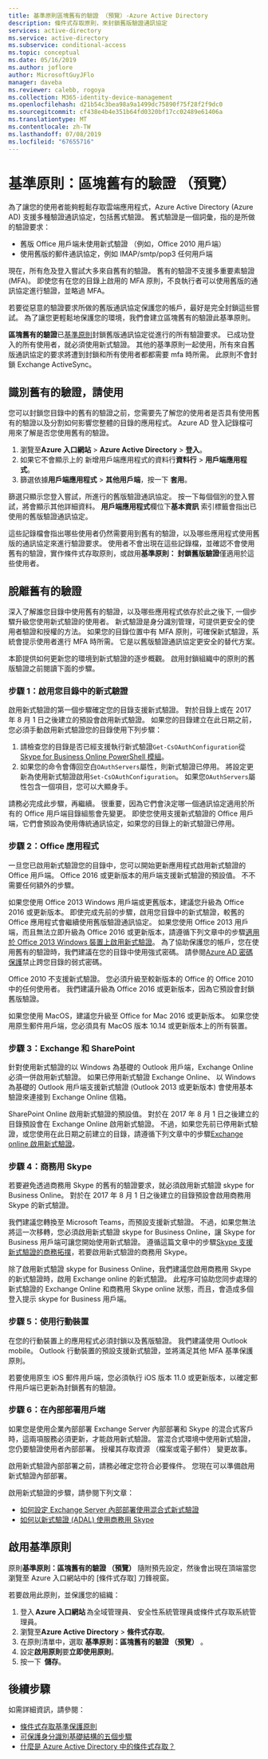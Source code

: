 ```yaml
---
title: 基準原則區塊舊有的驗證 （預覽）-Azure Active Directory
description: 條件式存取原則，來封鎖舊版驗證通訊協定
services: active-directory
ms.service: active-directory
ms.subservice: conditional-access
ms.topic: conceptual
ms.date: 05/16/2019
ms.author: joflore
author: MicrosoftGuyJFlo
manager: daveba
ms.reviewer: calebb, rogoya
ms.collection: M365-identity-device-management
ms.openlocfilehash: d21b54c3bea98a9a1499dc75890f75f28f2f9dc0
ms.sourcegitcommit: cf438e4b4e351b64fd0320bf17cc02489e61406a
ms.translationtype: MT
ms.contentlocale: zh-TW
ms.lasthandoff: 07/08/2019
ms.locfileid: "67655716"
---
```

# <a name="baseline-policy-block-legacy-authentication-preview"></a>基準原則：區塊舊有的驗證 （預覽）

為了讓您的使用者能夠輕鬆存取雲端應用程式，Azure Active Directory (Azure AD) 支援多種驗證通訊協定，包括舊式驗證。 舊式驗證是一個詞彙，指的是所做的驗證要求：

* 舊版 Office 用戶端未使用新式驗證 （例如，Office 2010 用戶端）
* 使用舊版的郵件通訊協定，例如 IMAP/smtp/pop3 任何用戶端

現在，所有危及登入嘗試大多來自舊有的驗證。 舊有的驗證不支援多重要素驗證 (MFA)。 即使您有在您的目錄上啟用的 MFA 原則，不良執行者可以使用舊版的通訊協定進行驗證，並略過 MFA。

若要從惡意的驗證要求所做的舊版通訊協定保護您的帳戶，最好是完全封鎖這些嘗試。 為了讓您更輕鬆地保護您的環境，我們會建立區塊舊有的驗證此基準原則。

**區塊舊有的驗證**已[基準原則](concept-baseline-protection.md)封鎖舊版通訊協定從進行的所有驗證要求。 已成功登入的所有使用者，就必須使用新式驗證。 其他的基準原則一起使用，所有來自舊版通訊協定的要求將遭到封鎖和所有使用者都都需要 mfa 時所需。 此原則不會封鎖 Exchange ActiveSync。

## <a name="identify-legacy-authentication-use"></a>識別舊有的驗證，請使用

您可以封鎖您目錄中的舊有的驗證之前，您需要先了解您的使用者是否具有使用舊有的驗證以及分割如何影響您整體的目錄的應用程式。 Azure AD 登入記錄檔可用來了解是否您使用舊有的驗證。

1. 瀏覽至**Azure 入口網站** > **Azure Active Directory** > **登入**。
1. 如果它不會顯示上的 新增用戶端應用程式的資料行**資料行** > **用戶端應用程式**。
1. 篩選依據**用戶端應用程式** > **其他用戶端**，按一下 **套用**。

篩選只顯示您登入嘗試，所進行的舊版驗證通訊協定。 按一下每個個別的登入嘗試，將會顯示其他詳細資料。 **用戶端應用程式**欄位下**基本資訊** 索引標籤會指出已使用的舊版驗證通訊協定。

這些記錄檔會指出哪些使用者仍然需要用到舊有的驗證，以及哪些應用程式使用舊版的通訊協定來進行驗證要求。 使用者不會出現在這些記錄檔，並確認不會使用舊有的驗證，實作條件式存取原則，或啟用**基準原則： 封鎖舊版驗證**僅適用於這些使用者。

## <a name="moving-away-from-legacy-authentication"></a>脫離舊有的驗證

深入了解誰您目錄中使用舊有的驗證，以及哪些應用程式依存於此之後下, 一個步驟升級您使用新式驗證的使用者。 新式驗證是身分識別管理，可提供更安全的使用者驗證和授權的方法。 如果您的目錄位置中有 MFA 原則，可確保新式驗證，系統會提示使用者進行 MFA 時所需。 它是以舊版驗證通訊協定更安全的替代方案。

本節提供如何更新您的環境到新式驗證的逐步概觀。 啟用封鎖組織中的原則的舊版驗證之前閱讀下面的步驟。

### <a name="step-1-enable-modern-authentication-in-your-directory"></a>步驟 1：啟用您目錄中的新式驗證

啟用新式驗證的第一個步驟確定您的目錄支援新式驗證。 對於目錄上或在 2017 年 8 月 1 日之後建立的預設會啟用新式驗證。 如果您的目錄建立在此日期之前，您必須手動啟用新式驗證您的目錄使用下列步驟：

1. 請檢查您的目錄是否已經支援執行新式驗證`Get-CsOAuthConfiguration`從[Skype for Business Online PowerShell 模組](https://docs.microsoft.com/office365/enterprise/powershell/manage-skype-for-business-online-with-office-365-powershell)。
1. 如果您的命令會傳回空白`OAuthServers`屬性，則新式驗證已停用。 將設定更新為使用新式驗證啟用`Set-CsOAuthConfiguration`。 如果您`OAuthServers`屬性包含一個項目，您可以大顯身手。

請務必完成此步驟，再繼續。 很重要，因為它們會決定哪一個通訊協定適用於所有的 Office 用戶端目錄組態會先變更。 即使您使用支援新式驗證的 Office 用戶端，它們會預設為使用傳統通訊協定，如果您的目錄上的新式驗證已停用。

### <a name="step-2-office-applications"></a>步驟 2：Office 應用程式

一旦您已啟用新式驗證您的目錄中，您可以開始更新應用程式啟用新式驗證的 Office 用戶端。 Office 2016 或更新版本的用戶端支援新式驗證的預設值。 不不需要任何額外的步驟。

如果您使用 Office 2013 Windows 用戶端或更舊版本，建議您升級為 Office 2016 或更新版本。 即使完成先前的步驟，啟用您目錄中的新式驗證，較舊的 Office 應用程式會繼續使用舊版驗證通訊協定。 如果您使用 Office 2013 用戶端，而且無法立即升級為 Office 2016 或更新版本，請遵循下列文章中的步驟[適用於 Office 2013 Windows 裝置上啟用新式驗證](https://docs.microsoft.com/office365/admin/security-and-compliance/enable-modern-authentication)。 為了協助保護您的帳戶，您在使用舊有的驗證時，我們建議在您的目錄中使用強式密碼。 請參閱[Azure AD 密碼保護](../authentication/concept-password-ban-bad.md)禁止跨您目錄的弱式密碼。

Office 2010 不支援新式驗證。 您必須升級至較新版本的 Office 的 Office 2010 中的任何使用者。 我們建議升級為 Office 2016 或更新版本，因為它預設會封鎖舊版驗證。

如果您使用 MacOS，建議您升級至 Office for Mac 2016 或更新版本。 如果您使用原生郵件用戶端，您必須具有 MacOS 版本 10.14 或更新版本上的所有裝置。

### <a name="step-3-exchange-and-sharepoint"></a>步驟 3：Exchange 和 SharePoint

針對使用新式驗證的以 Windows 為基礎的 Outlook 用戶端，Exchange Online 必須一併啟用新式驗證。 如果已停用新式驗證 Exchange Online、 以 Windows 為基礎的 Outlook 用戶端支援新式驗證 (Outlook 2013 或更新版本) 會使用基本驗證來連接到 Exchange Online 信箱。

SharePoint Online 啟用新式驗證的預設值。 對於在 2017 年 8 月 1 日之後建立的目錄預設會在 Exchange Online 啟用新式驗證。 不過，如果您先前已停用新式驗證，或您使用在此日期之前建立的目錄，請遵循下列文章中的步驟[Exchange online 啟用新式驗證](https://docs.microsoft.com/exchange/clients-and-mobile-in-exchange-online/enable-or-disable-modern-authentication-in-exchange-online)。

### <a name="step-4-skype-for-business"></a>步驟 4：商務用 Skype

若要避免透過商務用 Skype 的舊有的驗證要求，就必須啟用新式驗證 skype for Business Online。 對於在 2017 年 8 月 1 日之後建立的目錄預設會啟用商務用 Skype 的新式驗證。

我們建議您轉換至 Microsoft Teams，而預設支援新式驗證。 不過，如果您無法將這一次移轉，您必須啟用新式驗證 skype for Business Online，讓 Skype for Business 用戶端可讓您開始使用新式驗證。 遵循這篇文章中的步驟[Skype 支援新式驗證的商務拓撲](https://docs.microsoft.com/skypeforbusiness/plan-your-deployment/modern-authentication/topologies-supported)，若要啟用新式驗證的商務用 Skype。

除了啟用新式驗證 skype for Business Online，我們建議您啟用商務用 Skype 的新式驗證時，啟用 Exchange online 的新式驗證。 此程序可協助您同步處理的新式驗證的 Exchange Online 和商務用 Skype online 狀態，而且，會造成多個登入提示 skype for Business 用戶端。

### <a name="step-5-using-mobile-devices"></a>步驟 5：使用行動裝置

在您的行動裝置上的應用程式必須封鎖以及舊版驗證。 我們建議使用 Outlook mobile。 Outlook 行動裝置的預設支援新式驗證，並將滿足其他 MFA 基準保護原則。

若要使用原生 iOS 郵件用戶端，您必須執行 iOS 版本 11.0 或更新版本，以確定郵件用戶端已更新為封鎖舊有的驗證。

### <a name="step-6-on-premises-clients"></a>步驟 6：在內部部署用戶端

如果您是使用企業內部部署 Exchange Server 內部部署和 Skype 的混合式客戶時，這兩項服務必須更新，才能啟用新式驗證。 當混合式環境中使用新式驗證，您仍要驗證使用者內部部署。 授權其存取資源 （檔案或電子郵件） 變更故事。

啟用新式驗證內部部署之前，請務必確定您符合必要條件。
您現在可以準備啟用新式驗證內部部署。

啟用新式驗證的步驟，請參閱下列文章：

* [如何設定 Exchange Server 內部部署使用混合式新式驗證](https://docs.microsoft.com/office365/enterprise/configure-exchange-server-for-hybrid-modern-authentication)
* [如何以新式驗證 (ADAL) 使用商務用 Skype](https://docs.microsoft.com/skypeforbusiness/manage/authentication/use-adal)

## <a name="enable-the-baseline-policy"></a>啟用基準原則

原則**基準原則：區塊舊有的驗證 （預覽）** 隨附預先設定，然後會出現在頂端當您瀏覽至 Azure 入口網站中的 [條件式存取] 刀鋒視窗。

若要啟用此原則，並保護您的組織：

1. 登入 **Azure 入口網站** 為全域管理員、 安全性系統管理員或條件式存取系統管理員。
1. 瀏覽至**Azure Active Directory** > **條件式存取**。
1. 在原則清單中，選取 **基準原則：區塊舊有的驗證 （預覽）** 。
1. 設定**啟用原則**要**立即使用原則**。
1. 按一下  **儲存**。

## <a name="next-steps"></a>後續步驟

如需詳細資訊，請參閱：

* [條件式存取基準保護原則](concept-baseline-protection.md)
* [可保護身分識別基礎結構的五個步驟](../../security/azure-ad-secure-steps.md)
* [什麼是 Azure Active Directory 中的條件式存取？](overview.md)
